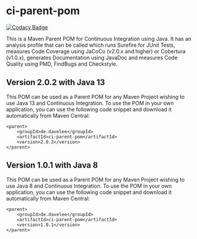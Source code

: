 # ci-parent-pom

[![Codacy Badge](https://api.codacy.com/project/badge/Grade/8b0f84cbc6344bff91a250c6afc0e55a)](https://app.codacy.com/manual/dave_33/ci-parent-pom?utm_source=github.com&utm_medium=referral&utm_content=daveajlee/ci-parent-pom&utm_campaign=Badge_Grade_Dashboard)

This is a Maven Parent POM for Continuous Integration using Java. It has an analysis profile that can be called which runs Surefire for JUnit Tests, measures Code Coverage using JaCoCo (v2.0.x and higher) or Cobertura (v1.0.x), generates Documentation using JavaDoc and measures Code Quality using PMD, FindBugs and Checkstyle.

## Version 2.0.2 with Java 13
This POM can be used as a Parent POM for any Maven Project wishing to use Java 13 and Continuous Integration. To use the POM in your own application, you can use the following code snippet and download it automatically from Maven Central:

```
<parent>
	<groupId>de.davelee</groupId>
	<artifactId>ci-parent-pom</artifactId>
	<version>2.0.2</version>
</parent>
```

## Version 1.0.1 with Java 8
This POM can be used as a Parent POM for any Maven Project wishing to use Java 8 and Continuous Integration. To use the POM in your own application, you can use the following code snippet and download it automatically from Maven Central:


```
<parent>
	<groupId>de.davelee</groupId>
	<artifactId>ci-parent-pom</artifactId>
	<version>1.0.1</version>
</parent>
```

